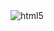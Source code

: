 <!-- html -->
<img alt="html5" src="https://img.shields.io/badge/-HTML5-E34F26?style=flat-square&logo=html5&logoColor=white" />
 